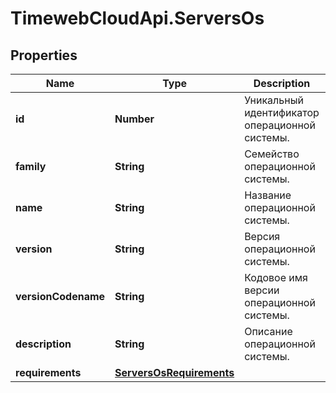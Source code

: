 # TimewebCloudApi.ServersOs

## Properties

Name | Type | Description | Notes
------------ | ------------- | ------------- | -------------
**id** | **Number** | Уникальный идентификатор операционной системы. | [optional] 
**family** | **String** | Семейство операционной системы. | [optional] 
**name** | **String** | Название операционной системы. | [optional] 
**version** | **String** | Версия операционной системы. | [optional] 
**versionCodename** | **String** | Кодовое имя версии операционной системы. | [optional] 
**description** | **String** | Описание операционной системы. | [optional] 
**requirements** | [**ServersOsRequirements**](ServersOsRequirements.md) |  | [optional] 



